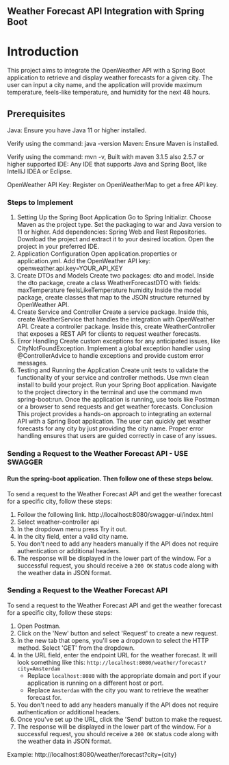 ## Weather Forecast API Integration with Spring Boot
# Introduction
This project aims to integrate the OpenWeather API with a Spring Boot application to retrieve and display weather forecasts for a given city. The user can input a city name, and the application will provide maximum temperature, feels-like temperature, and humidity for the next 48 hours.

## Prerequisites
Java: Ensure you have Java 11 or higher installed.

Verify using the command: java -version
Maven: Ensure Maven is installed.

Verify using the command: mvn -v,
Built with maven 3.1.5 also 2.5.7 or higher supported
IDE: Any IDE that supports Java and Spring Boot, like IntelliJ IDEA or Eclipse.

OpenWeather API Key: Register on OpenWeatherMap to get a free API key.


### Steps to Implement
1. Setting Up the Spring Boot Application
   Go to Spring Initializr.
   Choose Maven as the project type.
   Set the packaging to war and Java version to 11 or higher.
   Add dependencies: Spring Web and Rest Repositories.
   Download the project and extract it to your desired location.
   Open the project in your preferred IDE.
2. Application Configuration
   Open application.properties or application.yml.
   Add the OpenWeather API key: openweather.api.key=YOUR_API_KEY
3. Create DTOs and Models
   Create two packages: dto and model.
   Inside the dto package, create a class WeatherForecastDTO with fields:
   maxTemperature
   feelsLikeTemperature
   humidity
   Inside the model package, create classes that map to the JSON structure returned by OpenWeather API.
4. Create Service and Controller
   Create a service package. Inside this, create WeatherService that handles the integration with OpenWeather API.
   Create a controller package. Inside this, create WeatherController that exposes a REST API for clients to request weather forecasts.
5. Error Handling
   Create custom exceptions for any anticipated issues, like CityNotFoundException.
   Implement a global exception handler using @ControllerAdvice to handle exceptions and provide custom error messages.
6. Testing and Running the Application
   Create unit tests to validate the functionality of your service and controller methods.
   Use mvn clean install to build your project.
   Run your Spring Boot application. Navigate to the project directory in the terminal and use the command mvn spring-boot:run.
   Once the application is running, use tools like Postman or a browser to send requests and get weather forecasts.
   Conclusion
   This project provides a hands-on approach to integrating an external API with a Spring Boot application. The user can quickly get weather forecasts for any city by just providing the city name. Proper error handling ensures that users are guided correctly in case of any issues.

### Sending a Request to the Weather Forecast API - USE SWAGGER
#### Run the spring-boot application. Then follow one of these steps below.
To send a request to the Weather Forecast API and get the weather forecast for a specific city, follow these steps:

1. Follow the following link. http://localhost:8080/swagger-ui/index.html
2. Select weather-controller api
3. In the dropdown menu press Try it out. 
4. In the city field, enter a valid city name. 
5. You don't need to add any headers manually if the API does not require authentication or additional headers.
6. The response will be displayed in the lower part of the window. For a successful request, you should receive a `200 OK` status code along with the weather data in JSON format.


### Sending a Request to the Weather Forecast API

 

To send a request to the Weather Forecast API and get the weather forecast for a specific city, follow these steps:

1. Open Postman.
2. Click on the 'New' button and select 'Request' to create a new request.
3. In the new tab that opens, you'll see a dropdown to select the HTTP method. Select 'GET' from the dropdown.
4. In the URL field, enter the endpoint URL for the weather forecast. It will look something like this: `http://localhost:8080/weather/forecast?city=Amsterdam`
   - Replace `localhost:8080` with the appropriate domain and port if your application is running on a different host or port.
   - Replace `Amsterdam` with the city you want to retrieve the weather forecast for.
5. You don't need to add any headers manually if the API does not require authentication or additional headers.
6. Once you've set up the URL, click the 'Send' button to make the request.
7. The response will be displayed in the lower part of the window. For a successful request, you should receive a `200 OK` status code along with the weather data in JSON format.

Example: http://localhost:8080/weather/forecast?city={city}
